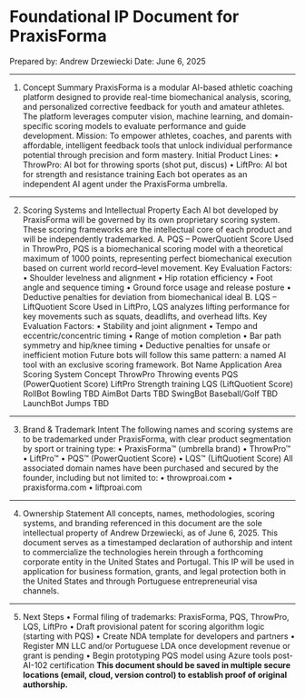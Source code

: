 # Foundational IP Document for PraxisForma
Prepared by: Andrew Drzewiecki
Date: June 6, 2025
________________________________________
1. Concept Summary
PraxisForma is a modular AI-based athletic coaching platform designed to provide real-time biomechanical analysis, scoring, and personalized corrective feedback for youth and amateur athletes. The platform leverages computer vision, machine learning, and domain-specific scoring models to evaluate performance and guide development.
Mission: To empower athletes, coaches, and parents with affordable, intelligent feedback tools that unlock individual performance potential through precision and form mastery.
Initial Product Lines:
•	ThrowPro: AI bot for throwing sports (shot put, discus)
•	LiftPro: AI bot for strength and resistance training
Each bot operates as an independent AI agent under the PraxisForma umbrella.
________________________________________
2. Scoring Systems and Intellectual Property
Each AI bot developed by PraxisForma will be governed by its own proprietary scoring system. These scoring frameworks are the intellectual core of each product and will be independently trademarked.
A. PQS – PowerQuotient Score
Used in ThrowPro, PQS is a biomechanical scoring model with a theoretical maximum of 1000 points, representing perfect biomechanical execution based on current world record–level movement.
Key Evaluation Factors:
•	Shoulder levelness and alignment
•	Hip rotation efficiency
•	Foot angle and sequence timing
•	Ground force usage and release posture
•	Deductive penalties for deviation from biomechanical ideal
B. LQS – LiftQuotient Score
Used in LiftPro, LQS analyzes lifting performance for key movements such as squats, deadlifts, and overhead lifts.
Key Evaluation Factors:
•	Stability and joint alignment
•	Tempo and eccentric/concentric timing
•	Range of motion completion
•	Bar path symmetry and hip/knee timing
•	Deductive penalties for unsafe or inefficient motion
Future bots will follow this same pattern: a named AI tool with an exclusive scoring framework.
Bot Name	Application Area	Scoring System Concept
ThrowPro	Throwing events	PQS (PowerQuotient Score)
LiftPro	Strength training	LQS (LiftQuotient Score)
RollBot	Bowling	TBD
AimBot	Darts	TBD
SwingBot	Baseball/Golf	TBD
LaunchBot	Jumps	TBD
________________________________________
3. Brand & Trademark Intent
The following names and scoring systems are to be trademarked under PraxisForma, with clear product segmentation by sport or training type:
•	PraxisForma™ (umbrella brand)
•	ThrowPro™
•	LiftPro™
•	PQS™ (PowerQuotient Score)
•	LQS™ (LiftQuotient Score)
All associated domain names have been purchased and secured by the founder, including but not limited to:
•	throwproai.com
•	praxisforma.com
•	liftproai.com
________________________________________
4. Ownership Statement
All concepts, names, methodologies, scoring systems, and branding referenced in this document are the sole intellectual property of Andrew Drzewiecki, as of June 6, 2025. This document serves as a timestamped declaration of authorship and intent to commercialize the technologies herein through a forthcoming corporate entity in the United States and Portugal.
This IP will be used in application for business formation, grants, and legal protection both in the United States and through Portuguese entrepreneurial visa channels.
________________________________________
5. Next Steps
•	Formal filing of trademarks: PraxisForma, PQS, ThrowPro, LQS, LiftPro
•	Draft provisional patent for scoring algorithm logic (starting with PQS)
•	Create NDA template for developers and partners
•	Register MN LLC and/or Portuguese LDA once development revenue or grant is pending
•	Begin prototyping PQS model using Azure tools post-AI-102 certification
**This document should be saved in multiple secure locations (email, cloud, version control) to establish proof of original authorship.**

